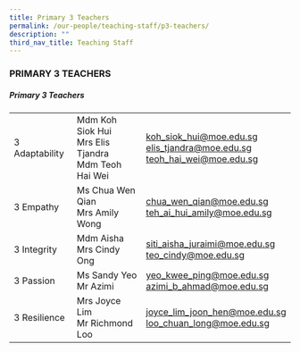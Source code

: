 ```yaml
---
title: Primary 3 Teachers
permalink: /our-people/teaching-staff/p3-teachers/
description: ""
third_nav_title: Teaching Staff
---
```

### PRIMARY 3 TEACHERS

##### Primary 3 Teachers

|  	|  	|  	|
|---	|---	|---	|
| 3 Adaptability 	| Mdm Koh Siok Hui<br>Mrs Elis Tjandra<br>Mdm Teoh Hai Wei 	| [koh\_siok\_hui@moe.edu.sg](mailto:koh_siok_hui@moe.edu.sg) <br>[elis\_tjandra@moe.edu.sg](mailto:elis_tjandra@moe.edu.sg) <br>[teoh\_hai\_wei@moe.edu.sg](mailto:teoh_hai_wei@moe.edu.sg) 	|
| 3 Empathy 	| Ms Chua Wen Qian<br>Mrs Amily Wong 	| [chua\_wen\_qian@moe.edu.sg](mailto:chua_wen_qian@moe.edu.sg)  <br>[teh\_ai\_hui\_amily@moe.edu.sg](mailto:teh_ai_hui_amily@moe.edu.sg) 	|
| 3 Integrity 	| Mdm Aisha<br>Mrs Cindy Ong 	| [siti\_aisha\_juraimi@moe.edu.sg](mailto:siti_aisha_juraimi@moe.edu.sg)<br>[teo\_cindy@moe.edu.sg](mailto:teo_cindy@moe.edu.sg)	|
| 3 Passion 	| Ms Sandy Yeo<br>Mr Azimi 	| [yeo\_kwee\_ping@moe.edu.sg](mailto:yeo_kwee_ping@moe.edu.sg)  <br>[azimi\_b\_ahmad@moe.edu.sg](mailto:azimi_b_ahmad@moe.edu.sg) 	|
| 3 Resilience 	| Mrs Joyce Lim<br>Mr Richmond Loo 	| [joyce\_lim\_joon\_hen@moe.edu.sg](mailto:joyce_lim_joon_hen@moe.edu.sg) <br>[loo\_chuan\_long@moe.edu.sg](mailto:loo_chuan_long@moe.edu.sg) 	|